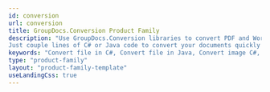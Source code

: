 ```yaml
---
id: conversion
url: conversion
title: GroupDocs.Conversion Product Family
description: "Use GroupDocs.Conversion libraries to convert PDF and Word documents, Excel spreadsheets, PowerPoing presentations, images of various formats like PNG, JPEG, BMP.
Just couple lines of C# or Java code to convert your documents quickly and accurately."
keywords: "Convert file in C#, Convert file in Java, Convert image C#, Convert image Java" 
type: "product-family"
layout: "product-family-template"
useLandingCss: true
---
```

